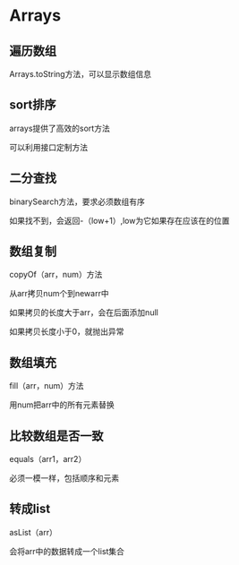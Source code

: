 # Arrays

## 遍历数组

Arrays.toString方法，可以显示数组信息

## sort排序

arrays提供了高效的sort方法

可以利用接口定制方法

## 二分查找

binarySearch方法，要求必须数组有序

如果找不到，会返回-（low+1）,low为它如果存在应该在的位置

## 数组复制

copyOf（arr，num）方法

从arr拷贝num个到newarr中

如果拷贝的长度大于arr，会在后面添加null

如果拷贝长度小于0，就抛出异常

## 数组填充

fill（arr，num）方法	

用num把arr中的所有元素替换

## 比较数组是否一致

equals（arr1，arr2）

必须一模一样，包括顺序和元素

## 转成list

asList（arr）

会将arr中的数据转成一个list集合

